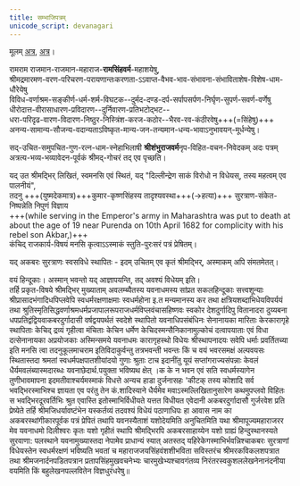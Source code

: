 ```yaml
---
title: सम्भाजिपत्रम्
unicode_script: devanagari
---
```


मूलम् [अत्र](http://vhp.org/wp-content/uploads/2019/11/hindubodh-apr14.pdf), [अत्र](https://pbs.twimg.com/media/EZpeI97XYAAnVPw?format=jpg&name=large)।

रामराम राजमान-राजमान-महाराज-**रामसिंहवर्म**-महाशयेषु,  
श्रीमद्रमारमण-वरण-परिचरण-परायणान्तःकरणता-ऽऽवाप्त-वैभव-भाव-संभावना-संभाविताशेष-विशेष-धाम-धौरेयेषु  
विविध-वर्णाश्रम-सङ्कीर्ण-धर्म-शर्म-विघटक--दुर्मद-दण्ड-दर्प-सर्पापसर्पण-निर्घृण-सुपर्ण-सवर्ण-वर्णेषु  
धीरोदात्त-वीरासाधारण-प्रविदारण--दुर्निवारण-प्रतिभटोद्भट--  
धरा-परिदृढ-वारण-विदारण-निष्ठुर-निस्त्रिंश-करज-कठोर--भैरव-रव-कंठीरवेषु+++(=सिंहेषु)+++  
अनन्य-सामान्य-सौजन्य-वदान्यताऽविष्कृत-मान्य-जन-तन्यमान-धन्य-भावाऽनुभावयन्-मूर्धन्येषु।  

सद्-उचित-समुपचित-गुण-रत्न-धाम-स्नेहाभिलाषी **श्रीशंभुराजवर्म**नृप-विहित-वचन-निवेदकम् अदः पत्रम् अत्रत्य-भव्य-भव्यावेदन-पूर्वकं श्रीमद्-गोचरं तद् एव पृच्छति।  

यद् उत श्रीमद्भिर् लिखितं, स्वमनसि एवं स्थितं, यद् "दिल्लीन्द्रेण साकं विरोधो न विधेयस्, तस्य महत्वम् एव पालनीयं",  
तदनु +++(युष्मदेकमात्र)+++कुमार-कृष्णसिंहस्य तादृश्यवस्था+++(→हत्या)+++ सुरत्राण-संकेत-निष्पन्नेति निपुणं विज्ञाय  
+++(while serving in the Emperor's army in Maharashtra was put to death at about the age of 19 near Purenda on 10th April 1682 for complicity with his rebel son Akbar,)+++  
कंचिद् राजकार्य-विषयं मनसि कृत्वाऽऽस्माकं स्तुति-पुरःसरं पत्रं प्रेषितम्।

यद् अकबरः सुरत्राणः स्वसविधे स्थापितः - इदम् उचितम् एव कृतं श्रीमद्भिर्, अस्माकम् अपि संमतमेतत्।  

वयं हिन्दूकाः। अस्मान् भवन्तो यद् आज्ञापयन्ति, तद् अवश्यं विधेयम् इति।  
तर्हि प्रकृत-विषये श्रीमद्भिर् मुख्याताम् अवलम्ब्यैतस्य यवनाधमस्य सांप्रत सकलहिन्दूकाः सत्त्वशून्याः श्रीप्रासादभंगादिधपिप्लवेपि स्वधर्मरक्षणाक्षमाः स्वधर्महोना इ.त मन्यमानस्य कर तथा क्षत्रियशब्दाभिधेयविपर्ययं तथा श्रुतिस्मृतिसिद्धवर्णाश्रमधर्मप्रजापालरूपराजधर्मविप्लवंचासहिष्णवः स्वकोर देशदुर्गादिपु वितानादरा दुय्यबना धपप्रतिद्वंद्वियवाकबरदुर्गादासी वर्षद्वयपर्थतं स्वदेशे स्थापितो यवनाधिपसंबंधिनः सेनानायका मारिताः केरकारागृहे स्थापिताः केचिद् द्रव्यं गृहीत्वा मंचिताः केचिन धर्मेण केचिदस्मन्सैनिकानामुल्कोचं दत्वापयाताः एवं विधा दत्सेनानायका अप्रयोजकाः अस्मिन्समये यवनाधमः कारागृहस्थो विधेयः श्रीस्थापनादयः सवेपि धर्माः प्रवर्तितच्या इति मनसि त्वा तदनुकूलमाचराम इतिविदाकुर्वन्तु तत्रभवन्ती भवन्तः
किं च वयं भवरसमक्षं अल्पवयसः स्थितास्तदा श्रमतां स्वधर्मपक्षपातशीयांदयो गुणाः श्रुताः टाच इदानींतु यूयं सप्तांगराज्यसंपन्नाः केवलं धैर्यमवलंब्यास्मदारब्धः यवनाछेदार्थ.पयुक्ता भविष्यथ क्षेत् ।क के न भवन एवं सति स्वधर्मस्यागेन तुणीभावमापना इदमतीवाश्चर्यमस्माकं विधत्ते
अन्यच हाडा दुर्जनासहः 'कीटक् तस्य कोशादि सर्व भवद्भिरस्माभिश्च ज्ञायता एव परंतु तेन कं.शादिस्याने धैर्यमेव मवाऽस्मल्लिखितानुसारेण कथमुपप्लवो विहितः स भवद्भिरदूरवर्तिभिः श्रुत एवास्ति इतोस्माभिर्विधीयते यत्तत विधीयत एवेदानी अकबरदुर्गादासौ गुर्जरवेश प्रति प्रेष्येते तर्हि श्रीमजिधर्यावष्टंभेन यस्कर्तव्यं तदवश्यं विधेयं पठाणाधिपः हा आवास नाम का अकबरस्थांगीकारपूर्वक पत्रं प्रेपितं तथापि यवनस्यैताशं यशोदेयमिति अनुचितमिति यथा श्रीमापूज्यमहाराजरर मेव यवनाधमो दिलीश्वरः कृतः यशो गृहीतं स्थापि श्रीमद्भिरपि अकबरसाहाय्येन यशो ग्राह्यं हिन्दुस्थानस्यते सुरवाणा: पलस्थाने यवनामुख्यास्तदा नेपामेव प्राधान्यं स्यात् अतस्तद् यहिरेकेगस्माभिर्भवन्निश्चाकबरः सुरत्राणां विधेयस्तेन स्वधर्मरक्षणं भविष्यति भवतां च महाराजजयसिंहवंशशीभविता
सविस्तरंच श्रीमरकविकलशपत्रात तथा श्रीमजनार्दनपडितपत्रान प्रतापसिंहमुखवचनेभ्यः चारमुखेभ्यश्चावगंतव्य निरंतरस्वकुशललेखनेनानंदनीया वयमिति किं बहुलेखनपल्लवितेन विज्ञधुरंधरेषु॥
